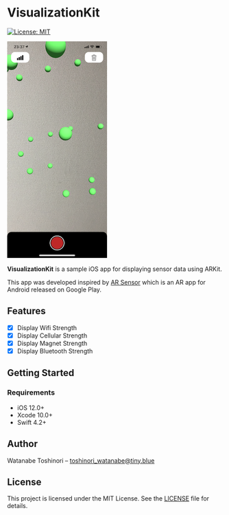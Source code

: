 # VisualizationKit

[![License: MIT](https://img.shields.io/badge/License-MIT-yellow.svg)](https://opensource.org/licenses/MIT)

![Preview1](Preview/Preview1.png)

**VisualizationKit** is a sample iOS app for displaying sensor data using ARKit.

This app was developed inspired by [AR Sensor](https://play.google.com/store/apps/details?id=com.ken.arsensor&rdid=com.ken.arsensor) which is an AR app for Android released on Google Play.

## Features
- [x] Display Wifi Strength
- [x] Display Cellular Strength
- [x] Display Magnet Strength
- [x] Display Bluetooth Strength

## Getting Started

### Requirements

* iOS 12.0+
* Xcode 10.0+
* Swift 4.2+

## Author

Watanabe Toshinori – toshinori_watanabe@tiny.blue

## License

This project is licensed under the MIT License. See the [LICENSE](LICENSE) file for details.
